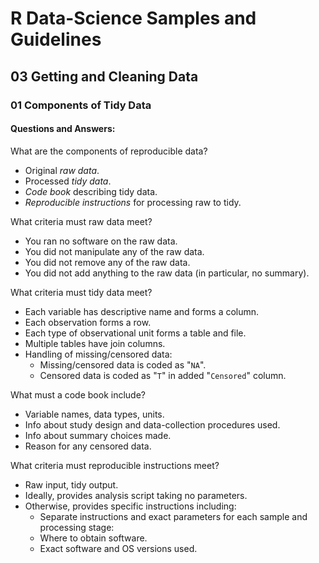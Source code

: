 # R Data-Science Samples and Guidelines
## 03 Getting and Cleaning Data
### 01 Components of Tidy Data
#### Questions and Answers:

What are the components of reproducible data?  
- Original *raw data*.
- Processed *tidy data*.
- *Code book* describing tidy data.
- *Reproducible instructions* for processing raw to tidy.

What criteria must raw data meet?  
- You ran no software on the raw data.
- You did not manipulate any of the raw data.
- You did not remove any of the raw data.
- You did not add anything to the raw data (in particular, no summary).

What criteria must tidy data meet?  
- Each variable has descriptive name and forms a column.
- Each observation forms a row.
- Each type of observational unit forms a table and file.
- Multiple tables have join columns.
- Handling of missing/censored data:
  - Missing/censored data is coded as "`NA`".
  - Censored data is coded as "`T`" in added "`Censored`" column.

What must a code book include?  
- Variable names, data types, units.
- Info about study design and data-collection procedures used.
- Info about summary choices made.
- Reason for any censored data.

What criteria must reproducible instructions meet?  
- Raw input, tidy output.
- Ideally, provides analysis script taking no parameters.
- Otherwise, provides specific instructions including:
  - Separate instructions and exact parameters for each sample and processing stage:
  - Where to obtain software.
  - Exact software and OS versions used.
